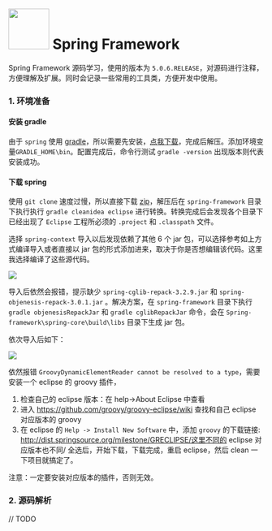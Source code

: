 
# <img src="https://github.com/spring-projects/spring-framework/blob/master/src/docs/asciidoc/images/spring-framework.png" width="80" height="80"> Spring Framework

Spring Framework 源码学习，使用的版本为 `5.0.6.RELEASE`，对源码进行注释，方便理解及扩展。同时会记录一些常用的工具类，方便开发中使用。

### 1. 环境准备

#### 安装 gradle

由于 `spring` 使用 [gradle](https://gradle.org/install/)，所以需要先安装，[点我下载](https://gradle.org/next-steps/?version=4.10.3&format=all)，完成后解压。添加环境变量`GRADLE_HOME\bin`。配置完成后，命令行测试 `gradle -version` 出现版本则代表安装成功。

#### 下载 spring

使用 `git clone` 速度过慢，所以直接下载 [zip](https://github.com/spring-projects/spring-framework/archive/master.zip)，解压后在 `spring-framework` 目录下执行执行 `gradle cleanidea eclipse` 进行转换。转换完成后会发现各个目录下已经出现了 `Eclipse` 工程所必须的 `.project` 和 `.classpath` 文件。

选择 `spring-context` 导入以后发现依赖了其他 6 个 jar 包，可以选择参考如上方式编译导入或者直接以 jar 包的形式添加进来，取决于你是否想编辑该代码。这里我选择编译了这些源代码。

![](https://i.imgur.com/PCfN69y.png)

导入后依然会报错，提示缺少 `spring-cglib-repack-3.2.9.jar` 和 `spring-objenesis-repack-3.0.1.jar` 。解决方案，在 `spring-framework` 目录下执行 `gradle objenesisRepackJar` 和 `gradle cglibRepackJar` 命令，会在 `Spring-framework\spring-core\build\libs` 目录下生成 jar 包。

依次导入后如下：

![](https://i.imgur.com/B0TphQY.png)

依然报错 `GroovyDynamicElementReader cannot be resolved to a type`，需要安装一个 eclipse 的 groovy 插件，

1. 检查自己的 eclipse 版本：在 help->About Eclipse 中查看
2. 进入 https://github.com/groovy/groovy-eclipse/wiki 查找和自己 eclipse 对应版本的 groovy
3. 在 eclipse 的 `Help -> Install New Software` 中，添加 `groovy` 的下载链接: http://dist.springsource.org/milestone/GRECLIPSE/这里不同的 eclipse 对应版本也不同/ 全选后，开始下载，下载完成，重启 eclipse，然后 clean 一下项目就搞定了。

注意：一定要安装对应版本的插件，否则无效。

### 2. 源码解析

// TODO
